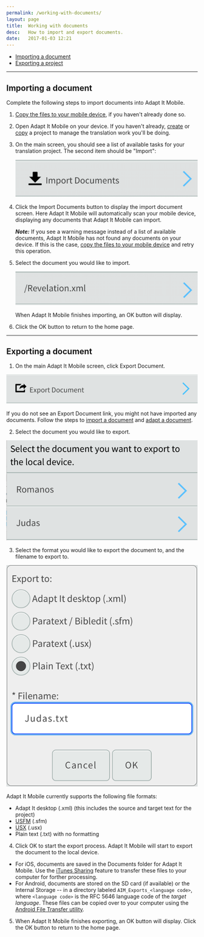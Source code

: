 ```yaml
---
permalink: /working-with-documents/
layout: page
title:  Working with documents
desc:   How to import and export documents.
date:   2017-01-03 12:21
---
```


* [Importing a document](#importing-a-project)
* [Exporting a project](#exporting-a-project)

----

<a id="importing-a-document"></a>
## Importing a document 

Complete the following steps to import documents into Adapt It Mobile.

1. [Copy the files to your mobile device](/getstarted#copy-documents-to-device), if you haven't already done so.
2. Open Adapt It Mobile on your device. If you haven't already, [create](/Working-with-projects#creating-a-project) or [copy](/Working-with-projects#copying-a-project) a project to manage the translation work you'll be doing.
3. On the main screen, you should see a list of available tasks for your translation project. The second item should be "Import":

    ![Import Documents](/assets/img/import.png)
4. Click the Import Documents button to display the import document screen. Here Adapt It Mobile will automatically scan your mobile device, displaying any documents that Adapt It Mobile can import.

    ***Note:*** If you see a warning message instead of a list of available documents, Adapt It Mobile has not found any documents on your device. If this is the case, [copy the files to your mobile device](/getstarted#copy-project-to-device) and retry this operation.
5. Select the document you would like to import. 

    ![Select documents and Import](/assets/img/import-docs.png)

    When Adapt It Mobile finishes importing, an OK button will display.
6. Click the OK button to return to the home page.

----

<a id="exporting-a-document"></a>
## Exporting a document 

1. On the main Adapt It Mobile screen, click Export Document.

  ![Adapt](/assets/img/export.png)

  If you do not see an Export Document link, you might not have imported any documents. Follow the steps to [import a document](Importing-a-document) and [adapt a document](Adapting-from-where-you-left-off).

2. Select the document you would like to export.

  ![Adapt](/assets/img/export-sel-doc.png)

3. Select the format you would like to export the document to, and the filename to export to. 

  ![Adapt](/assets/img//export-sel-fmt.png)

  Adapt It Mobile currently supports the following file formats:

  - Adapt It desktop (.xml) (this includes the source and target text for the project)
  - [USFM](http://paratext.org/about/usfm) (.sfm)
  - [USX](https://app.thedigitalbiblelibrary.org/static/docs/usx/index.html) (.usx)
  - Plain text (.txt) with no formatting

4. Click OK to start the export process. Adapt It Mobile will start to export the document to the local device.

  - For iOS, documents are saved in the Documents folder for Adapt It Mobile. Use the [iTunes Sharing](https://support.apple.com/en-us/HT201301) feature to transfer these files to your computer for forther processing.
  - For Android, documents are stored on the SD card (if available) or the Internal Storage -- in a directory labeled `AIM_Exports_<language code>`, where `<language code>` is the RFC 5646 language code of the *target language*. These files can be copied over to your computer using the [Android File Transfer utility](https://www.android.com/filetransfer/).

5. When Adapt It Mobile finishes exporting, an OK button will display. Click the OK button to return to the home page.
